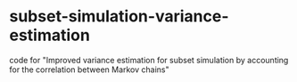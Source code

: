 # subset-simulation-variance-estimation
code for "Improved variance estimation for subset simulation by accounting for the correlation between Markov chains"
